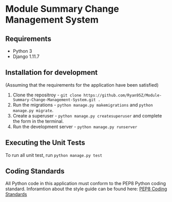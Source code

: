 # Module Summary Change Management System

## Requirements
* Python 3
* Django 1.11.7

## Installation for development
(Assuming that the requirements for the application have been satisfied)
1. Clone the repositroy - `git clone https://github.com/Ryan95Z/Module-Summary-Change-Management-System.git .`
2. Run the migrations - `python manage.py makemigrations` and `python manage.py migrate`.
3. Create a superuser - `python manage.py createsuperuser` and complete the form in the terminal.
4. Run the development server - `python manage.py runserver`

## Executing the Unit Tests
To run all unit test, run `python manage.py test`

## Coding Standards
All Python code in this application must conform to the PEP8 Python coding standard. Inforamtion about the style guide can be found here: [PEP8 Coding Standards](https://www.python.org/dev/peps/pep-0008/)
